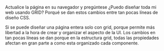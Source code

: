 Actualice la página en su navegador y pregúntese ¿Puedo diseñar toda mi web usando GRID? Porqué se dan estos cambios entre tan pocas líneas de diseño CSS.

Si se puede diseñar una página entera solo con grid, porque permite más libertad a la hora de crear y organizar el aspecto de la UI.
Los cambios en tan pocas líneas se dan porque en la estructura grid, todas las propiedades afectan en gran parte a como esta organizado cada componente.
